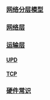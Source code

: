 ### [网络分层模型](./网络分层模型.md)

### [网络层](./网络层.md)

### [运输层](./运输层.md)

#### [UPD](./运输层/udp.md)

#### [TCP](./运输层/tcp.md)

### [硬件常识](./硬件的常识.md)

#### 


